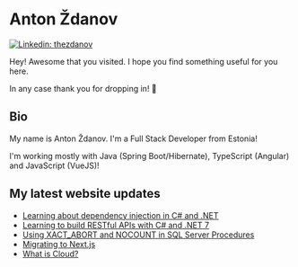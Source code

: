 # Anton Ždanov

[![Linkedin: thezdanov](https://img.shields.io/badge/-Anton%20Ždanov-blue?style=flat-square&logo=Linkedin&logoColor=white&link=https://www.linkedin.com/in/azdanov/)](https://www.linkedin.com/in/azdanov/)

Hey! Awesome that you visited. I hope you find something useful for you here.

In any case thank you for dropping in! 🙂

## Bio

My name is Anton Ždanov. I'm a Full Stack Developer from Estonia!

I'm working mostly with Java (Spring Boot/Hibernate), TypeScript (Angular) and JavaScript (VueJS)!

## My latest website updates
<!-- BLOG-POST-LIST:START -->
- [Learning about dependency injection in C# and .NET](https://azdanov.dev/articles/learning-about-dependeny-injection-in-csharp-and-dotnet)
- [Learning to build RESTful APIs with C# and .NET 7](https://azdanov.dev/articles/first-steps-restful-api-dotnet)
- [Using XACT_ABORT and NOCOUNT in SQL Server Procedures](https://azdanov.dev/articles/using-xact-abort-and-nocount-in-sql-server)
- [Migrating to Next.js](https://azdanov.dev/articles/migrating-to-nextjs)
- [What is Cloud?](https://azdanov.dev/articles/what-is-cloud)
<!-- BLOG-POST-LIST:END -->

